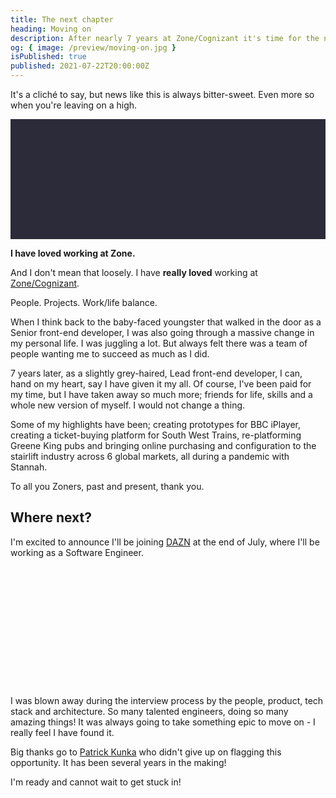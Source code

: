 ```yaml
---
title: The next chapter
heading: Moving on
description: After nearly 7 years at Zone/Cognizant it's time for the next step on my career path.
og: { image: /preview/moving-on.jpg }
isPublished: true
published: 2021-07-22T20:00:00Z
---
```


<script>
  import Dazn from '$lib/icons/Dazn.svelte';
  import Zone from '$lib/icons/Zone.svelte';
</script>

It's a cliché to say, but news like this is always bitter-sweet. Even more so when you're leaving on a high.

<div class="wrap zone offset">
  <Zone />
</div>

**I have loved working at Zone.**

And I don't mean that loosely. I have **really loved** working at [Zone/Cognizant](https://zonedigital.com).

People. Projects. Work/life balance.

When I think back to the baby-faced youngster that walked in the door as a Senior front-end developer, I was also going through a massive change in my personal life. I was juggling a lot. But always felt there was a team of people wanting me to succeed as much as I did.

7 years later, as a slightly grey-haired, Lead front-end developer, I can, hand on my heart, say I have given it my all. Of course, I've been paid for my time, but I have taken away so much more; friends for life, skills and a whole new version of myself. I would not change a thing.

Some of my highlights have been; creating prototypes for BBC iPlayer, creating a ticket-buying platform for South West Trains, re-platforming Greene King pubs and bringing online purchasing and configuration to the stairlift industry across 6 global markets, all during a pandemic with Stannah.

To all you Zoners, past and present, thank you.

## Where next?

I'm excited to announce I'll be joining [DAZN](https://www.dazn.com/) at the end of July, where I'll be working as a Software Engineer.

<div class="wrap dazn offset">
  <Dazn />
</div>

I was blown away during the interview process by the people, product, tech stack and architecture. So many talented engineers, doing so many amazing things! It was always going to take something epic to move on - I really feel I have found it.

Big thanks go to [Patrick Kunka](https://www.linkedin.com/in/patrickkunka) who didn't give up on flagging this opportunity. It has been several years in the making!

I'm ready and cannot wait to get stuck in!

<style>
  .wrap {
    align-content: center;
    align-items: center;
    border-radius: var(--space-xxs);
    display: grid;
    grid-template-columns: minmax(10rem, 20vmin);
    grid-template-rows: minmax(10rem, 20vmin);
    justify-content: center;
    justify-items: center;
    padding: var(--space-xl);
  }

  .zone {
    background-color: #2c2b39;
  }

  .dazn {
    background-color: var(--color-black);
  }
</style>
